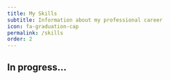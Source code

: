 ```yaml
---
title: My Skills
subtitle: Information about my professional career
icon: fa-graduation-cap
permalink: /skills
order: 2
---
```


## In progress...